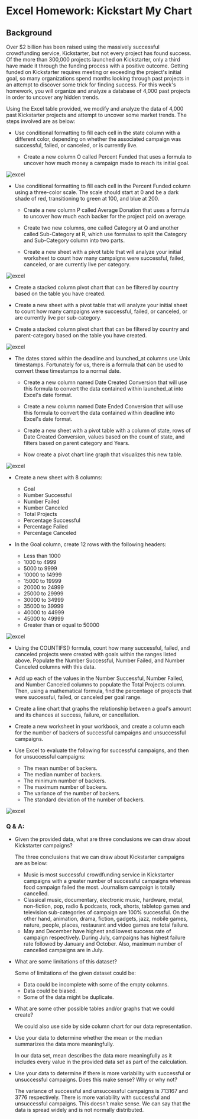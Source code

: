 
# Excel Homework: Kickstart My Chart

## Background

Over $2 billion has been raised using the massively successful crowdfunding service, Kickstarter, but not every project has found success. Of the more than 300,000 projects launched on Kickstarter, only a third have made it through the funding process with a positive outcome.
Getting funded on Kickstarter requires meeting or exceeding the project's initial goal, so many organizations spend months looking through past projects in an attempt to discover some trick for finding success. For this week's homework, you will organize and analyze a database of 4,000 past projects in order to uncover any hidden trends.

Using the Excel table provided, we modify and analyze the data of 4,000 past Kickstarter projects and attempt to uncover some market trends. The steps involved are as below:

* Use conditional formatting to fill each cell in the state column with a different color, depending on whether the associated campaign was successful, failed, or canceled, or is currently live.

  * Create a new column O called Percent Funded that uses a formula to uncover how much money a campaign made to reach its initial goal.

![excel](https://github.com/UoT-Bootcamp/Excel-Challenge/blob/master/screenshots/conditional_formatting.png)

* Use conditional formatting to fill each cell in the Percent Funded column using a three-color scale. The scale should start at 0 and be a dark shade of red, transitioning to green at 100, and blue at 200.

  * Create a new column P called Average Donation that uses a formula to uncover how much each backer for the project paid on average.

  * Create two new columns, one called Category at Q and another called Sub-Category at R, which use formulas to split the Category and Sub-Category column into two parts.

  * Create a new sheet with a pivot table that will analyze your initial worksheet to count how many campaigns were successful, failed, canceled, or are currently live per category.

![excel](https://github.com/UoT-Bootcamp/Excel-Challenge/blob/master/screenshots/category_vs_count.png)

  * Create a stacked column pivot chart that can be filtered by country based on the table you have created.

  * Create a new sheet with a pivot table that will analyze your initial sheet to count how many campaigns were successful, failed, or canceled, or are currently live per sub-category.

  * Create a stacked column pivot chart that can be filtered by country and parent-category based on the table you have created.

![excel](https://github.com/UoT-Bootcamp/Excel-Challenge/blob/master/screenshots/subcategory_vs_count.png)

* The dates stored within the deadline and launched_at columns use Unix timestamps. Fortunately for us, there is a formula that can be used to convert these timestamps to a normal date.

  * Create a new column named Date Created Conversion that will use this formula to convert the data contained within launched_at into Excel's date format.

  * Create a new column named Date Ended Conversion that will use this formula to convert the data contained within deadline into Excel's date format.

  * Create a new sheet with a pivot table with a column of state, rows of Date Created Conversion, values based on the count of state, and filters based on parent category and Years.

  * Now create a pivot chart line graph that visualizes this new table.

![excel](https://github.com/UoT-Bootcamp/Excel-Challenge/blob/master/screenshots/date_conversion_vs_state.png)

* Create a new sheet with 8 columns:

  * Goal <br/>
  * Number Successful <br/>
  * Number Failed <br/>
  * Number Canceled <br/>
  * Total Projects <br/>
  * Percentage Successful <br/>
  * Percentage Failed <br/>
  * Percentage Canceled <br/>

* In the Goal column, create 12 rows with the following headers:

  * Less than 1000 <br/>
  * 1000 to 4999 <br/>
  * 5000 to 9999 <br/>
  * 10000 to 14999 <br/>
  * 15000 to 19999 <br/>
  * 20000 to 24999 <br/>
  * 25000 to 29999 <br/>
  * 30000 to 34999 <br/>
  * 35000 to 39999 <br/>
  * 40000 to 44999 <br/>
  * 45000 to 49999 <br/>
  * Greater than or equal to 50000 <br/>

![excel](https://github.com/UoT-Bootcamp/Excel-Challenge/blob/master/screenshots/goals.png)

* Using the COUNTIFS() formula, count how many successful, failed, and canceled projects were created with goals within the ranges listed above. Populate the Number Successful, Number Failed, and Number Canceled columns with this data.

* Add up each of the values in the Number Successful, Number Failed, and Number Canceled columns to populate the Total Projects column. Then, using a mathematical formula, find the percentage of projects that were successful, failed, or canceled per goal range.

* Create a line chart that graphs the relationship between a goal's amount and its chances at success, failure, or cancellation.

* Create a new worksheet in your workbook, and create a column each for the number of backers of successful campaigns and unsuccessful campaigns.

* Use Excel to evaluate the following for successful campaigns, and then for unsuccessful campaigns:

  * The mean number of backers. <br/>
  * The median number of backers. <br/>
  * The minimum number of backers. <br/>
  * The maximum number of backers. <br/>
  * The variance of the number of backers. <br/>
  * The standard deviation of the number of backers. <br/>

![excel](https://github.com/UoT-Bootcamp/Excel-Challenge/blob/master/screenshots/statistics.png)


### Q & A:

* Given the provided data, what are three conclusions we can draw about Kickstarter campaigns?

  The three conclusions that we can draw about Kickstarter campaigns are as below:
  * Music is most successful crowdfunding service in Kickstarter campaigns with a greater number of successful campaigns whereas food campaign failed the most. Journalism campaign is totally cancelled. 
  * Classical music, documentary, electronic music, hardware, metal, non-fiction, pop, radio & podcasts, rock, shorts, tabletop games and television sub-categories of campaign are 100% successful. On the other hand, animation, drama, fiction, gadgets, jazz, mobile games, nature, people, places, restaurant and video games are total failure.
  * May and December have highest and lowest success rate of campaign respectively. During July, campaigns has highest failure rate followed by January and October. Also, maximum number of cancelled campaigns are in July.

* What are some limitations of this dataset?

  Some of limitations of the given dataset could be: 
  * Data could be incomplete with some of the empty columns.
  * Data could be biased.
  * Some of the data might be duplicate.

* What are some other possible tables and/or graphs that we could create?

  We could also use side by side column chart for our data representation.
 
* Use your data to determine whether the mean or the median summarizes the data more meaningfully.

  In our data set, mean describes the data more meaningfully as it includes every value in the provided data set as part of the calculation.
 
* Use your data to determine if there is more variability with successful or unsuccessful campaigns. Does this make sense? Why or why not?

  The variance of successful and unsuccessful campaigns is 713167 and 3776 respectively. There is more variability with successful and unsuccessful campaigns. This  doesn’t make sense. We can say that the data is spread widely and is not normally distributed.
